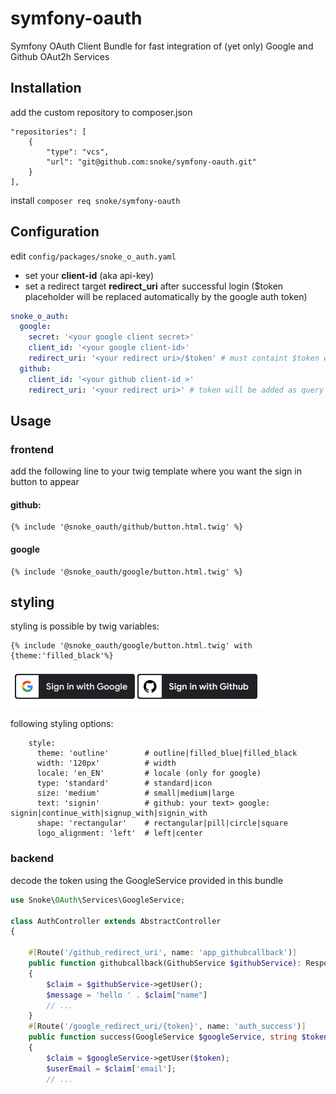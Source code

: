 ﻿# symfony-oauth
Symfony OAuth Client Bundle for fast integration of (yet only) Google and Github OAut2h Services
## Installation
add the custom repository to composer.json
```
"repositories": [
    {
        "type": "vcs",
        "url": "git@github.com:snoke/symfony-oauth.git"
    }
],
```
install
```composer req snoke/symfony-oauth```

## Configuration
edit ```config/packages/snoke_o_auth.yaml``` 
- set your **client-id** (aka api-key)
- set a redirect target **redirect_uri** after successful login
($token placeholder will be replaced automatically by the google auth token)

```yaml
snoke_o_auth:
  google:
    secret: '<your google client secret>'
    client_id: '<your google client-id>'
    redirect_uri: '<your redirect uri>/$token' # must containt $token which will be replaced by the actual token
  github:
    client_id: '<your github client-id >'
    redirect_uri: '<your redirect uri>' # token will be added as query parameter
```

## Usage
### frontend
add the following line to your twig template where you want the sign in button to appear
#### github:
```twig
{% include '@snoke_oauth/github/button.html.twig' %}
```
#### google
```twig
{% include '@snoke_oauth/google/button.html.twig' %}
```

## styling
styling is possible by twig variables:
```twig
{% include '@snoke_oauth/google/button.html.twig' with {theme:'filled_black'%}
```

![](./Docs/Images/buttons_black.PNG)

following styling options:
```
    style:
      theme: 'outline'        # outline|filled_blue|filled_black
      width: '120px'          # width
      locale: 'en_EN'	      # locale (only for google)
      type: 'standard' 	      # standard|icon
      size: 'medium' 	      # small|medium|large
      text: 'signin'	      # github: your text> google: signin|continue_with|signup_with|signin_with
      shape: 'rectangular'    # rectangular|pill|circle|square
      logo_alignment: 'left'  # left|center
```

### backend
decode the token using the GoogleService provided in this bundle
```php
use Snoke\OAuth\Services\GoogleService;

class AuthController extends AbstractController
{

    #[Route('/github_redirect_uri', name: 'app_githubcallback')]
    public function githubcallback(GithubService $githubService): Response
    {
        $claim = $githubService->getUser();
        $message = 'hello ' . $claim["name"]
        // ...
    }
    #[Route('/google_redirect_uri/{token}', name: 'auth_success')]
    public function success(GoogleService $googleService, string $token): Response
    {
        $claim = $googleService->getUser($token);
        $userEmail = $claim['email'];
        // ...
```
